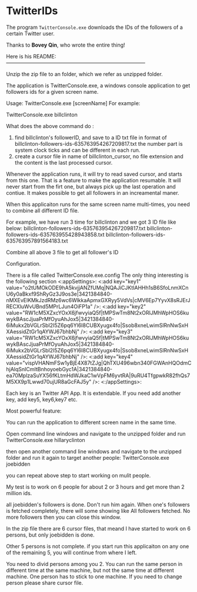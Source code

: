 # TwitterIDs

The program `TwitterConsole.exe` downloads the IDs of the followers of a certain Twitter user.

Thanks to **Bovey Qin**, who wrote the entire thing!

Here is his README:
———————————————————————————

Unzip the zip file to an folder, which we refer as unzipped folder.

The application is TwitterConsole.exe, a windows console application to get followers ids for a given screen name.

Usage:
TwitterConsole.exe [screenName]
For example:

TwitterConsole.exe billclinton

What does the above command do :

1. find billclinton's followerID, and save to a ID txt file in format of billclinton-followers-ids-635763954267209817.txt
the number part is system clock ticks and can be different in each run.
2. create a cursor file in name of billclinton_cursor, no file extension and the content is the last processed cursor.


Whenever the application runs, it will try to read saved cursor, and starts from this one.  That is a feature to 
make the application  resumable. It  will never start from the firt one, but always pick up the last operation and 
contiue. It makes possible to get all followers  in an increamental maner.

When this applicaiton runs for the same screen name multi-times, you need to combine all  different ID file. 

For example, we have run 3 time for billclinton and we got 3 ID file like below:
billclinton-followers-ids-635763954267209817.txt
billclinton-followers-ids-635763955428943858.txt
billclinton-followers-ids-635763957891564183.txt

Combine all above 3 file to get all follower's ID

Configuration.

There is a file called TwitterConsole.exe.config
The only thing interesting is the following section
<:appSettings>:
    <:add key="key1" value="o2tUMOkODE9hA5kvjjANZfUMq|NQAJiCJKtIAHHh1sB6SfoLnmXCnU6y0aBkxf9ShRyGz3J9os3e|3421384840-nMXEvElKMkJzdRMz6wc6WlkkaApmxGXRyy5VdVs|cMV6Ep7YyvX8sRJErJRECXluWvUBnd5MPrLJun4OiFP1a" />:
    <:add key="key2" value="RW1cM5XZxcYOxX6jfwvyiaQ5f|tMPSwTm8Nt2xORlJMhWpHOS6kuwykBAscJjuaPrMfOyuAhJox5|3421384840-6iMukx2bVGLrSbI2I5Z6pq6Yl6I8CUBXyugx4fo|Ssob8xneLwimSlRnNwSxHXAessidZtGr1qAYWJ67bhbNj" />:
    <:add key="key3" value="RW1cM5XZxcYOxX6jfwvyiaQ5f|tMPSwTm8Nt2xORlJMhWpHOS6kuwykBAscJjuaPrMfOyuAhJox5|3421384840-6iMukx2bVGLrSbI2I5Z6pq6Yl6I8CUBXyugx4fo|Ssob8xneLwimSlRnNwSxHXAessidZtGr1qAYWJ67bhbNj" />:
    <:add key="key4" value="vispVHANmFSw1yBjE4X87tZJg|QhTXU496wbn340FGWAnHQOdmChjAlqSnICmItBnhoyoebGyc1A|3421384840-ea70MplzaSuYX56fKLtmHdWJkaC1wVpFM6yvtRA|9uRU4TfgpwkR82fhQs7M5XX9p1Lwwd70ujUR8aGcFAJ5y" />:
  <:/appSettings>:

Each key is an Twitter API App. It is extendable.
If you need add another key,
 add key5, key6,key7 etc.


Most powerful feature:

You can run the application to different screen name in the same time.

Open command line windows and navigate to the unzipped folder and run
TwitterConsole.exe hillaryclinton


then open another command line windows and navigate to the unzipped folder and run it again to target another people:
TwitterConsole.exe joebidden

you can repeat above step to start working on mulit people.

My test is to work on 6 people for about 2 or 3 hours and get more than 2 million ids.

all joebidden's followers is done. Don't run him again.
When one's followers is fetched completely, there will some showing like
All followers fetched. No more followers
then you can close this window.


In the zip file there are 6 cursor files, that meand I have started to work on 6 persons, but only joebidden is done.

Other 5 persons is not complete. if you start run this applicaiton on any one of the remaining 5, you will
continue from where I left.

You need to divid persons among you 2. You can run the same person in different time at the same machine, but not 
the same time at different machine. One person has to stick to one machine. If you need to change person please share 
cursor file.
